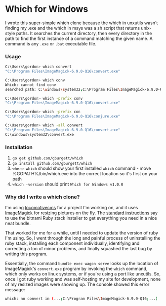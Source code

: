 # Which for Windows

I wrote this super-simple which clone because the which in unxutils wasn't finding my .exe and the which in msys was a sh script that returns unix-style paths.  It searches the current directory, then every directory in the path to find the first instance of a command matching the given name.  A command is any `.exe` or `.bat` executable file.

### Usage
```sh
C:\Users\gordon> which convert
"C:\Program Files\ImageMagick-6.9.0-Q16\convert.exe"
```

```sh
C:\Users\gordon> which conv
Which: cannot find conv
searched path: C:\windows\system32;C:\Program Files\ImageMagick-6.9.0-Q16;...
```

```sh
C:\Users\gordon> which -prefix conv
"C:\Program Files\ImageMagick-6.9.0-Q16\convert.exe"
```

```sh
C:\Users\gordon> which -prefix con
"C:\Program Files\ImageMagick-6.9.0-Q16\conjure.exe"
```

```sh
C:\Users\gordon> which -all convert
"C:\Program Files\ImageMagick-6.9.0-Q16\convert.exe"
C:\windows\system32\convert.exe
```

### Installation

1. `go get github.com/gburgett/which`
2. `go install github.com/gburgett/which`
3. `where which` should show your first installed `which` command - move %GOPATH%/bin/which.exe into the correct location so it's first on your path
4. `which -version` should print `Which for Windows v1.0.0`


### Why did I write a which clone?

I'm using [locomotivecms](http://locomotivecms.com/) for a project I'm working on, and it uses [ImageMagick](http://www.imagemagick.org/) for resizing pictures on the fly.  The [standard instructions](http://doc.locomotivecms.com/get-started/install-wagon#windows) say to use the bitnami Ruby stack installer to get everything you need in a nice neat bundle.

That worked for me for a while, until I needed to update the version of ruby I'm using.  So, I went through the long and painful process of uninstalling the ruby stack, installing each component individually, identifying and correcting a ton of minor problems, and finally squashed the last bug by writing this program.

Essentially, the command `bundle exec wagon serve` looks up the location of ImageMagick's `convert.exe` program by invoking the `which` command, which only works on linux systems, or if you're using a port like unxutils.  So, once I got ruby working and was self-hosting my site for development, none of my resized images were showing up.  The console showed this error message:

```sh
which: no convert in (...;C:\Program Files\ImageMagick-6.9.0-Q16;...)
```


